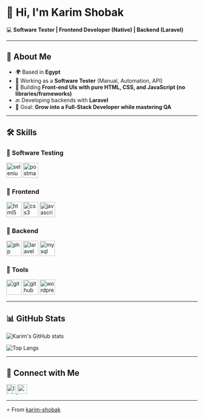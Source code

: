 # 👋 Hi, I'm Karim Shobak

💻 **Software Tester | Frontend Developer (Native) | Backend (Laravel)**

---

## 🚀 About Me
- 🌍 Based in **Egypt**
- 🧪 Working as a **Software Tester** (Manual, Automation, API)
- 🎨 Building **Front-end UIs with pure HTML, CSS, and JavaScript (no libraries/frameworks)**
- 🔙 Developing backends with **Laravel**
- 🎯 Goal: **Grow into a Full-Stack Developer while mastering QA**

---

## 🛠️ Skills

### 🔹 Software Testing
<img src="https://cdn.jsdelivr.net/gh/devicons/devicon/icons/selenium/selenium-original.svg" width="40" height="40" alt="selenium" />
<img src="https://cdn.jsdelivr.net/gh/devicons/devicon/icons/postman/postman-original.svg" width="40" height="40" alt="postman" />

### 🔹 Frontend
<img src="https://cdn.jsdelivr.net/gh/devicons/devicon/icons/html5/html5-original.svg" width="40" height="40" alt="html5" />
<img src="https://cdn.jsdelivr.net/gh/devicons/devicon/icons/css3/css3-original.svg" width="40" height="40" alt="css3" />
<img src="https://cdn.jsdelivr.net/gh/devicons/devicon/icons/javascript/javascript-original.svg" width="40" height="40" alt="javascript" />

### 🔹 Backend
<img src="https://cdn.jsdelivr.net/gh/devicons/devicon/icons/php/php-original.svg" width="40" height="40" alt="php" />
<img src="https://cdn.jsdelivr.net/gh/devicons/devicon/icons/laravel/laravel-plain.svg" width="40" height="40" alt="laravel" />
<img src="https://cdn.jsdelivr.net/gh/devicons/devicon/icons/mysql/mysql-original.svg" width="40" height="40" alt="mysql" />

### 🔹 Tools
<img src="https://cdn.jsdelivr.net/gh/devicons/devicon/icons/git/git-original.svg" width="40" height="40" alt="git" />
<img src="https://cdn.jsdelivr.net/gh/devicons/devicon/icons/github/github-original.svg" width="40" height="40" alt="github" />
<img src="https://cdn.jsdelivr.net/gh/devicons/devicon/icons/wordpress/wordpress-plain.svg" width="40" height="40" alt="wordpress" />

---

## 📊 GitHub Stats
![Karim's GitHub stats](https://github-readme-stats.vercel.app/api?username=karim-shobak&show_icons=true&theme=tokyonight)

![Top Langs](https://github-readme-stats.vercel.app/api/top-langs/?username=karim-shobak&layout=compact&theme=tokyonight)

---

## 🔗 Connect with Me
<a href="https://www.linkedin.com/in/karim-shobak/" target="_blank">
  <img src="https://img.shields.io/static/v1?message=LinkedIn&logo=linkedin&label=&color=0077B5&logoColor=white&labelColor=&style=for-the-badge" height="25" alt="linkedin logo" />
</a>
<a href="mailto:karimshobak@gmail.com" target="_blank">
  <img src="https://img.shields.io/static/v1?message=Gmail&logo=gmail&label=&color=D14836&logoColor=white&labelColor=&style=for-the-badge" height="25" alt="gmail logo" />
</a>

---

⭐️ From [karim-shobak](https://github.com/karim-shobak)
